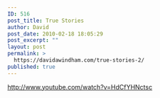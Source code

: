 ```yaml
---
ID: 516
post_title: True Stories
author: David
post_date: 2010-02-18 18:05:29
post_excerpt: ""
layout: post
permalink: >
  https://davidawindham.com/true-stories-2/
published: true
---
```

http://www.youtube.com/watch?v=HdCfYHNctsc